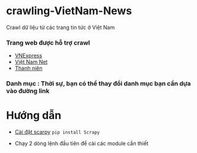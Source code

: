 # crawling-VietNam-News
Crawl dữ liệu từ các trang tin tức ở Việt Nam

### Trang web được hỗ trợ crawl
- [VNExpress](http://vnexpress.net/)
- [Việt Nam Net](http://vietnamnet.vn/)
- [Thanh niên](http://thanhnien.vn/)
### Danh mục : Thời sự, bạn có thể thay đổi danh mục bạn cần dựa vào đường link

# Hướng dẫn
   - [Cài đặt scarpy](https://docs.scrapy.org/en/latest/intro/install.html)  `pip install Scrapy`
  
   - Chạy 2 dòng lệnh đầu tiên để cài các module cần thiết
 
   
         
 
                  
                  


